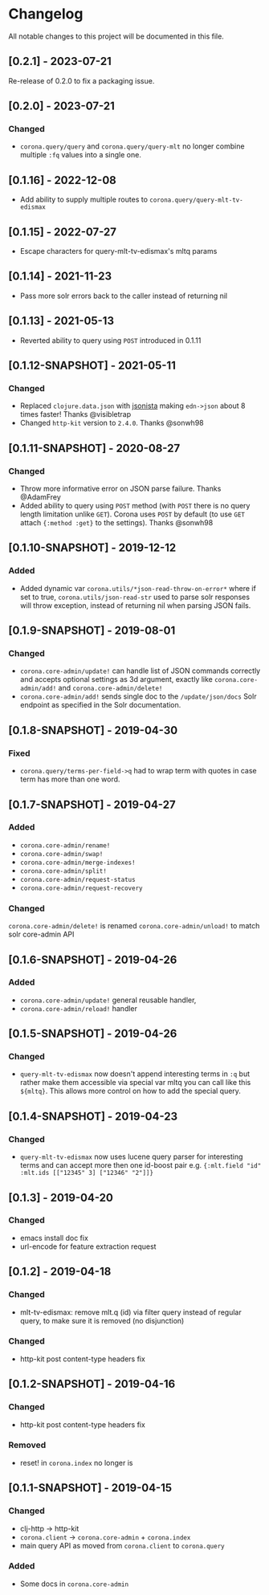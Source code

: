 # Changelog
All notable changes to this project will be documented in this file.

## [0.2.1] - 2023-07-21

Re-release of 0.2.0 to fix a packaging issue.

## [0.2.0] - 2023-07-21

### Changed

- `corona.query/query` and `corona.query/query-mlt` no longer combine multiple `:fq` values into a single one.

## [0.1.16] - 2022-12-08
- Add ability to supply multiple routes to `corona.query/query-mlt-tv-edismax`

## [0.1.15] - 2022-07-27
- Escape characters for query-mlt-tv-edismax's mltq params

## [0.1.14] - 2021-11-23
- Pass more solr errors back to the caller instead of returning nil

## [0.1.13] - 2021-05-13
- Reverted ability to query using `POST` introduced in 0.1.11

## [0.1.12-SNAPSHOT] - 2021-05-11

### Changed
- Replaced `clojure.data.json` with [jsonista](https://github.com/metosin/jsonista) making `edn->json` about 8 times faster! Thanks @visibletrap
- Changed `http-kit` version to `2.4.0`. Thanks @sonwh98

## [0.1.11-SNAPSHOT] - 2020-08-27

### Changed
- Throw more informative error on JSON parse failure. Thanks @AdamFrey
- Added ability to query using `POST` method (with `POST` there is no query length limitation unlike `GET`). Corona uses `POST` by default (to use `GET` attach `{:method :get}` to the settings). Thanks @sonwh98

## [0.1.10-SNAPSHOT] - 2019-12-12

### Added
- Added dynamic var `corona.utils/*json-read-throw-on-error*` where if set to true, `corona.utils/json-read-str` used to parse solr responses will throw exception, instead of returning nil when parsing JSON fails.

## [0.1.9-SNAPSHOT] - 2019-08-01

### Changed
- `corona.core-admin/update!` can handle list of JSON commands correctly and accepts optional settings as 3d argument, exactly like `corona.core-admin/add!` and `corona.core-admin/delete!`
- `corona.core-admin/add!` sends single doc to the `/update/json/docs` Solr endpoint as specified in the Solr documentation.

## [0.1.8-SNAPSHOT] - 2019-04-30
### Fixed
- `corona.query/terms-per-field->q` had to wrap term with quotes in case term has more than one word.
## [0.1.7-SNAPSHOT] - 2019-04-27
### Added
- `corona.core-admin/rename!`
- `corona.core-admin/swap!`
- `corona.core-admin/merge-indexes!`
- `corona.core-admin/split!`
- `corona.core-admin/request-status`
- `corona.core-admin/request-recovery`
### Changed
`corona.core-admin/delete!` is renamed `corona.core-admin/unload!` to match solr core-admin API

## [0.1.6-SNAPSHOT] - 2019-04-26
### Added
- `corona.core-admin/update!` general reusable handler,
- `corona.core-admin/reload!` handler

## [0.1.5-SNAPSHOT] - 2019-04-26
### Changed
- `query-mlt-tv-edismax` now doesn't append interesting terms in `:q` but rather make them accessible via special var mltq you can call like this `${mltq}`. This allows more control on how to add the special query.

## [0.1.4-SNAPSHOT] - 2019-04-23
### Changed
- `query-mlt-tv-edismax` now uses lucene query parser for interesting terms and can accept more then one id-boost pair e.g. `{:mlt.field "id" :mlt.ids [["12345" 3] ["12346" "2"]]}`

## [0.1.3] - 2019-04-20
### Changed
- emacs install doc fix
- url-encode for feature extraction request

## [0.1.2] - 2019-04-18
### Changed
- mlt-tv-edismax: remove mlt.q (id) via filter query instead of regular query, to make sure it is removed (no disjunction)

### Changed
- http-kit post content-type headers fix

## [0.1.2-SNAPSHOT] - 2019-04-16

### Changed
- http-kit post content-type headers fix

### Removed
- reset! in `corona.index` no longer is 

## [0.1.1-SNAPSHOT] - 2019-04-15

### Changed
- clj-http -> http-kit
- `corona.client` -> `corona.core-admin` + `corona.index` 
- main query API as moved from `corona.client` to `corona.query`

### Added
- Some docs in `corona.core-admin`
